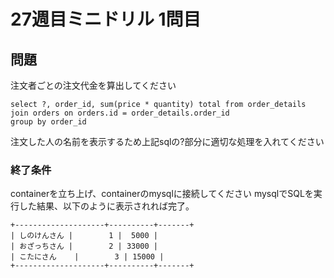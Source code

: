 # 27週目ミニドリル 1問目

## 問題

注文者ごとの注文代金を算出してください

```
select ?, order_id, sum(price * quantity) total from order_details 
join orders on orders.id = order_details.order_id
group by order_id
```
注文した人の名前を表示するため上記sqlの?部分に適切な処理を入れてください

### 終了条件
containerを立ち上げ、containerのmysqlに接続してください
mysqlでSQLを実行した結果、以下のように表示されれば完了。

```
+--------------------+----------+-------+
| しのけんさん |        1 |  5000 |
| おざっちさん |        2 | 33000 |
| こたにさん    |        3 | 15000 |
+--------------------+----------+-------+
```
